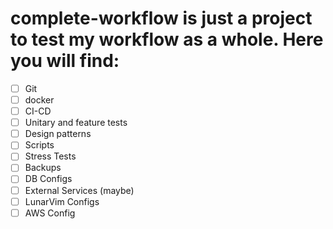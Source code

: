 # complete-workflow is just a project to test my workflow as a whole. Here you will find:

- [ ] Git 
- [ ] docker
- [ ] CI-CD
- [ ] Unitary and feature tests
- [ ] Design patterns
- [ ] Scripts
- [ ] Stress Tests
- [ ] Backups
- [ ] DB Configs
- [ ] External Services (maybe)
- [ ] LunarVim Configs
- [ ] AWS Config
